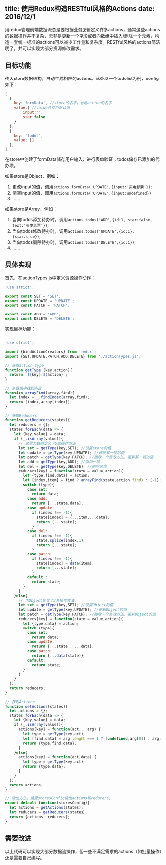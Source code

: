 title: 使用Redux构造RESTful风格的Actions
date: 2016/12/1
---

用redux管理前端数据流总是要根据业务逻辑定义许多actions，通常这些actions的数据操作并不复杂，无非是更新一个字段或者向数组中插入/删除一个元素，构造一套统一标准的actions可以减少工作量和复杂度。RESTful风格的actions简洁明了，并可以实现大部分资源修改需求。

## 目标功能
传入store数据结构，自动生成相应的actions。此处以一个todolist为例，config如下：

```js
[
  {
    key:'formData', //store的名字，也是action的名字
    value:{ //value会作为默认值
    	input:'',
    	star:false
    }
  },
  {
    key: 'todos',
    value: []
  },
]
```
在store中创建了formData储存用户输入，进行表单验证；todos储存已添加的代办项。

如果store是Object，例如：

1. 更改input的值，调用`actions.formData('UPDATE',{input:'买电影票'})`;
2. 清空input的值，调用`actions.formData('UPDATE',{input:undefined})`
3. ......

如果store是Array，例如：

1. 当向todos添加待办时，调用`actions.todos('ADD',{id:1, star:false, text:'买电影票'})`;
2. 当向todos修改待办时，调用`actions.todos('UPDATE',{id:1},{star:true})`;
3. 当向todos删除待办时，调用`actions.todos('DELETE',{id:1})`;
4. ......

## 具体实现
首先，在actionTypes.js中定义资源操作动作：

```js
'use strict';

export const SET = 'SET';
export const UPDATE = 'UPDATE';
export const PATCH = 'PATCH';

export const ADD = 'ADD';
export const DELETE = 'DELETE';
```

实现目标功能：

```js

'use strict';

import {bindActionCreators} from 'redux';
import {SET,UPDATE,PATCH,ADD,DELETE} from './actionTypes.js';

// 获取action type
function getType (key,action){
  return `${key}.${action}`;
}

// 从数组中找到条目
function arrayFind(array,find){
  let index = _.findIndex(array,find);
  return [index,array[index]];
}

// 获取Reducers
function getReducers(states){
  let reducers = {};
  states.forEach(data => {
    let {key,value} = data;
    if (_.isArray(value)){
      // 这里为数组定义了5总操作方法
      let set = getType(key,SET); //设置store的值
      let update = getType(key,UPDATE); //修改某一项的值
      let patch = getType(key,PATCH); //接收一个修改方法，更新某一项的值
      let add = getType(key,ADD); //添加一项
      let del = getType(key,DELETE); //删除某项
      reducers[key] = function(state = value,action){
        let {type,find,data} = action;
        let [index,item] = find ? arrayFind(state,action.find) : [-1];
        switch (type){
          case set:
            return data;
          case add:
            return [...state,data];
          case update:
            if (index !== -1){
              state[index] = {...item,...data};
              return [...state];
            }
          case del:
            if (index !== -1){
              state.splice(index,1);
              return [...state];
            }
          case patch:
            if (index !== -1){
              state[index] = data(item);
              return [...state];
            }
          default :
            return state;
        }
      }
    }else{
      // 为Object定义了3总操作方法
      let set = getType(key,SET); //设置Object的值
      let update = getType(key,UPDATE); //更新Object的值
      let patch = getType(key,PATCH); //接收一个修改方法，更新Object的值
      reducers[key] = function(state = value,action){
        let {type,data} = action;
        switch (type){
          case set:
            return data;
          case update:
            return {...state , ...data};
          case patch:
            return {...data(state)};
          default:
            return state;
        }
      }
    }
  });
  return reducers;
}

// 获取Actions
function getActions(states){
  let actions = {};
  states.forEach(data => {
    let {key,value} = data;
    if (_.isArray(value)){
      actions[key] = function(act,...arg) {
        let type = getType(key,act);
        let [find,data] = arg.lenght === 1 ? [undefined,arg[0]] : arg;
        return {type,find,data};
      }
    }else{
      actions[key] = function(act,data) {
        let type = getType(key,act);
        return {type,data};
      }
    }
  });
  return actions;
}

// 输出方法，接受storesConfig输出actions和reducers;
export default function(storesConfig){
  let actions = getActions(states);
  let reducers = getReducers(states);
  return {actions, reducers};
}

```

## 需要改进
以上代码可以实现大部分数据流操作，但一些不满足需求的actions（如批量操作）还是需要自己编写。


